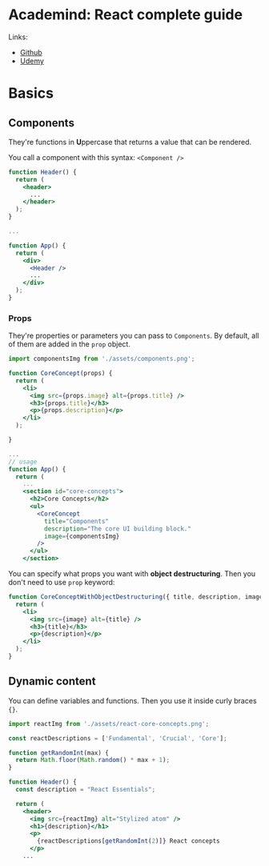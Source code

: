 # Academind: React complete guide

Links:
- [Github](https://github.com/academind/react-complete-guide-course-resources/tree/main/attachments/03%20React%20Essentials)
- [Udemy](https://nside.udemy.com/course/react-the-complete-guide-incl-redux/learn/lecture/39648990#overview) 


# Basics

## Components

They're functions in **U**ppercase that returns a value that can be rendered.

You call a component with this syntax: `<Component />`

```jsx
function Header() {
  return (
    <header>
      ...
    </header>
  );
}

...

function App() {
  return (
    <div>
      <Header />
      ...
    </div>
  );
}
```

### Props

They're properties or parameters you can pass to `Components`. By default, all of them are added in the `prop` object.
 
```jsx
import componentsImg from './assets/components.png';

function CoreConcept(props) {
  return (
    <li>
      <img src={props.image} alt={props.title} />
      <h3>{props.title}</h3>
      <p>{props.description}</p>
    </li>
  );

}

...
// usage
function App() {
  return (
    ...
    <section id="core-concepts">
      <h2>Core Concepts</h2>
      <ul>
        <CoreConcept 
          title="Components"
          description="The core UI building block."
          image={componentsImg}            
        />
      </ul>
    </section>
```

You can specify what props you want with **object destructuring**. Then you don't need to use `prop` keyword:

```jsx
function CoreConceptWithObjectDestructuring({ title, description, image }) {
  return (
    <li>
      <img src={image} alt={title} />
      <h3>{title}</h3>
      <p>{description}</p>
    </li>
  );
}
```


## Dynamic content

You can define variables and functions. Then you use it inside curly braces `{}`.

```jsx
import reactImg from './assets/react-core-concepts.png';

const reactDescriptions = ['Fundamental', 'Crucial', 'Core'];

function getRandomInt(max) {
  return Math.floor(Math.random() * max + 1);
}

function Header() {
  const description = "React Essentials";

  return (
    <header>
      <img src={reactImg} alt="Stylized atom" />
      <h1>{description}</h1>
      <p>
        {reactDescriptions[getRandomInt(2)]} React concepts 
      </p>
    ...
```
